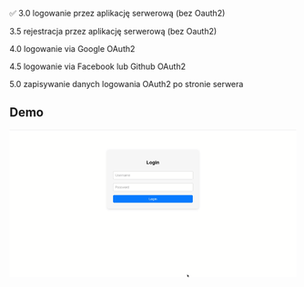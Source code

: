 ✅ 3.0 logowanie przez aplikację serwerową (bez Oauth2)

3.5 rejestracja przez aplikację serwerową (bez Oauth2)

4.0 logowanie via Google OAuth2

4.5 logowanie via Facebook lub Github OAuth2

5.0 zapisywanie danych logowania OAuth2 po stronie serwera

## Demo

![App Demo](./assets/nagranie.gif)
